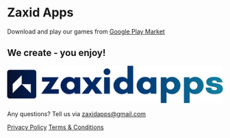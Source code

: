 # Zaxid Apps
Download and play our games from [Google Play Market](https://play.google.com/store/apps/dev?id=6916256973280609239&pcampaignid=pcampaignidMKT-Other-global-all-co-prtnr-py-PartBadge-Mar2515-1)

## We create - you enjoy!

![Zaxid Apps Logo](logosvg.svg)

Any questions? Tell us via zaxidapps@gmail.com

[Privacy Policy](https://github.com/zaxidapps/zaxidapps/blob/main/privacy%20policy)
[Terms & Conditions](https://github.com/zaxidapps/zaxidapps/blob/main/privacy%20policy)
